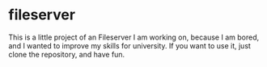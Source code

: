 # fileserver

This is a little project of an Fileserver I am working on, because I am bored, and I wanted to improve my skills for university.
If you want to use it, just clone the repository, and have fun.
